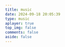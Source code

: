 ```yaml
---
title: music
date: 2024-09-18 20:05:39
type: music
aplayer: true
top_img: false
comments: false
aside: false
---
```

